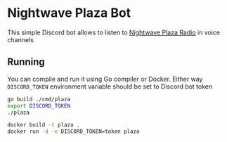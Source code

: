 # Nightwave Plaza Bot
This simple Discord bot allows to listen to [Nightwave Plaza Radio](https://plaza.one) in voice channels

## Running
You can compile and run it using Go compiler or Docker. Either way `DISCORD_TOKEN` environment variable should be set to Discord bot token

```bash
go build ./cmd/plaza
export DISCORD_TOKEN
./plaza
```

```bash
docker build -t plaza .
docker run -d -e DISCORD_TOKEN=token plaza
```
